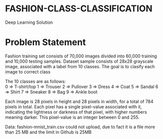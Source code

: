 # FASHION-CLASS-CLASSIFICATION
Deep Learning Solution

# Problem Statement
Fashion training set consists of 70,000 images divided into 60,000 training and 10,000 testing samples. Dataset sample consists of 28x28 grayscale image, associated with a label from 10 classes. The goal is to clasify each image to correct class

The 10 classes are as follows:  
0 => T-shirt/top
1 => Trouser
2 => Pullover
3 => Dress
4 => Coat
5 => Sandal
6 => Shirt
7 => Sneaker
8 => Bag
9 => Ankle boot

Each image is 28 pixels in height and 28 pixels in width, for a total of 784 pixels in total. Each pixel has a single pixel-value associated with it, indicating the lightness or darkness of that pixel, with higher numbers meaning darker. This pixel-value is an integer between 0 and 255. 

Data: fashion-mnist_train.csv could not upload, due to fact it is a file more than 25 MB and the limit in Github is 25MB
